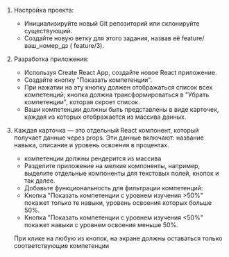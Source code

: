 1. Настройка проекта:
    * Инициализируйте новый Git репозиторий или склонируйте существующий.
    * Создайте новую ветку для этого задания, назвав её feature/ваш_номер_дз (
 feature/3).
2. Разработка приложения:
    * Используя Create React App, создайте новое React приложение.
    * Создайте кнопку "Показать компетенции".  
    * При нажатии на эту кнопку должен отображаться список всех компетенций; кнопка должна трансформироваться в "Убрать компетенции", которая скроет список.
    * Ваши компетенции должны быть представлены в виде карточек, каждая из которых отображается из массива данных.
 3. Каждая карточка — это отдельный React компонент, который получает данные через props. Эти данные включают: название навыка, описание и уровень освоения в процентах.
    * компетенции должны рендерится из массива
    * Разделите приложение на мелкие компоненты, например, выделите отдельные компоненты для текстовых полей, кнопок и так далее.
     * Добавьте функциональность для фильтрации компетенций:
      * Кнопка "Показать компетенции с уровнем изучения >50%" покажет только те навыки, уровень освоения которых больше 50%.
      * Кнопка "Показать компетенции с уровнем изучения <50%" покажет навыки с уровнем освоения меньше 50%.

      При клике на любую из кнопок, на экране должны оставаться только соответствующие компетенции
